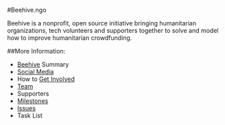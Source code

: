 #Beehive.ngo

Beehive is a nonprofit, open source initiative bringing humanitarian organizations, tech volunteers and supporters together to solve and model how to improve humanitarian crowdfunding.

##More Information:

* [Beehive](https://github.com/BeehiveNGO/Beehive/wiki/Beehive) Summary
* [Social Media](https://github.com/BeehiveNGO/Beehive/wiki/Social-Media)
* How to [Get Involved](https://github.com/BeehiveNGO/Beehive/wiki/Get-Involved)
* [Team](https://github.com/BeehiveNGO/Beehive/wiki/Team)
* Supporters
* [Milestones](https://github.com/BeehiveNGO/Beehive/milestones?with_issues=no)
* [Issues](https://github.com/BeehiveNGO/Beehive/issues)
* Task List
